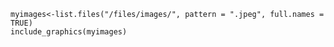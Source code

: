 ```{r, echo = TRUE, out.width="30%"}
myimages<-list.files("/files/images/", pattern = ".jpeg", full.names = TRUE)
include_graphics(myimages)
```

